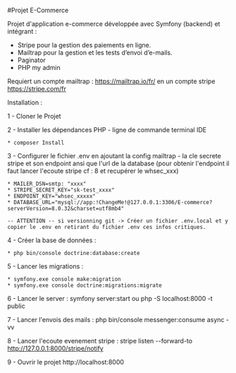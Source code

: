 
#Projet E-Commerce

Projet d'application e-commerce développée avec Symfony (backend) et intégrant :  
- Stripe pour la gestion des paiements en ligne. 
- Mailtrap pour la gestion et les tests d’envoi d’e-mails.
- Paginator 
- PHP my admin

Requiert un compte mailtrap : https://mailtrap.io/fr/ en un compte stripe https://stripe.com/fr

Installation :

1 - Cloner le Projet 

2 - Installer les dépendances PHP - ligne de commande terminal IDE

    * composer Install

3 - Configurer le fichier .env en ajoutant la config mailtrap - la cle secrete stripe et son endpoint ansi que l'url de la database (pour obtenir l'endpoint il faut lancer l'ecoute stripe cf : 8 et recupérer le whsec_xxx)


    * MAILER_DSN=smtp: "xxxx"
    * STRIPE_SECRET_KEY="sk-test_xxxx"
    * ENDPOINT_KEY="whsec_xxxxx"
    * DATABASE_URL="mysql://app:!ChangeMe!@127.0.0.1:3306/E-commerce?serverVersion=8.0.32&charset=utf8mb4"

    -- ATTENTION -- si versionning git -> Créer un fichier .env.local et y copier le .env en retirant du fichier .env ces infos critiques.

4 - Créer la base de données :

    * php bin/console doctrine:database:create

5 - Lancer les migrations :

    * symfony.exe console make:migration
    * symfony.exe console doctrine:migrations:migrate 

6 - Lancer le server : symfony server:start ou php -S localhost:8000 -t public

7 - Lancer l'envois des mails : php bin/console messenger:consume async -vv

8 - Lancer l'ecoute evenement stripe : stripe listen --forward-to http://127.0.0.1:8000/stripe/notify

9 - Ouvrir le projet http://localhost:8000


